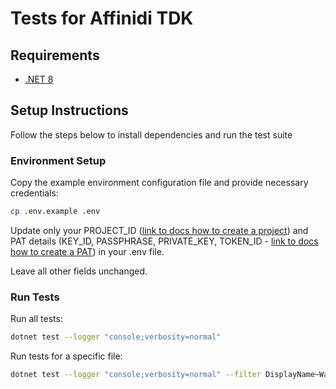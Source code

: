 # Tests for Affinidi TDK

## Requirements

- [.NET 8](https://dotnet.microsoft.com/en-us/download/dotnet/8.0)

## Setup Instructions

Follow the steps below to install dependencies and run the test suite

### Environment Setup

Copy the example environment configuration file and provide necessary credentials:

```bash
cp .env.example .env
```

Update only your PROJECT_ID ([link to docs how to create a project](https://docs.affinidi.com/docs/get-started/create-project/)) and PAT details (KEY_ID, PASSPHRASE, PRIVATE_KEY, TOKEN_ID - [link to docs how to create a PAT](https://docs.affinidi.com/dev-tools/affinidi-tdk/get-access-token/)) in your .env file.

Leave all other fields unchanged.

### Run Tests

Run all tests:

```bash
dotnet test --logger "console;verbosity=normal"
```

Run tests for a specific file:

```bash
dotnet test --logger "console;verbosity=normal" --filter DisplayName~WalletApiTests
```
